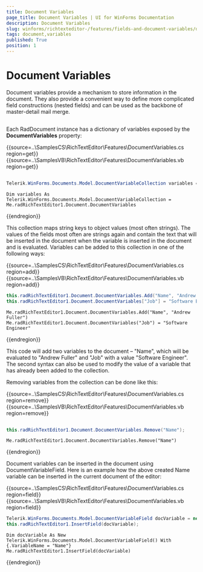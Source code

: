 ```yaml
---
title: Document Variables
page_title: Document Variables | UI for WinForms Documentation
description: Document Variables
slug: winforms/richtexteditor-/features/fields-and-document-variables/document-variables
tags: document,variables
published: True
position: 1
---
```


# Document Variables



Document variables provide a mechanism to store information in the document. They also provide a convenient way to define more complicated field constructions (nested fields) and can be used as the backbone of master-detail mail merge.
      

## 

Each RadDocument instance has a dictionary of variables exposed by the __DocumentVariables__ property:

{{source=..\SamplesCS\RichTextEditor\Features\DocumentVariables.cs region=get}} 
{{source=..\SamplesVB\RichTextEditor\Features\DocumentVariables.vb region=get}} 

````C#
            
Telerik.WinForms.Documents.Model.DocumentVariableCollection variables = this.radRichTextEditor1.Document.DocumentVariables;

````
````VB.NET
Dim variables As Telerik.WinForms.Documents.Model.DocumentVariableCollection = Me.radRichTextEditor1.Document.DocumentVariables

````

{{endregion}} 


This collection maps string keys to object values (most often strings). The values of the fields most often are strings again and contain the text that will be inserted in the document when the variable is inserted in the document and is evaluated. Variables can be added to this collection in one of the following ways:


{{source=..\SamplesCS\RichTextEditor\Features\DocumentVariables.cs region=add}} 
{{source=..\SamplesVB\RichTextEditor\Features\DocumentVariables.vb region=add}} 

````C#
this.radRichTextEditor1.Document.DocumentVariables.Add("Name", "Andrew Fuller");
this.radRichTextEditor1.Document.DocumentVariables["Job"] = "Software Engineer";

````
````VB.NET
Me.radRichTextEditor1.Document.DocumentVariables.Add("Name", "Andrew Fuller")
Me.radRichTextEditor1.Document.DocumentVariables("Job") = "Software Engineer"

````

{{endregion}} 




This code will add two variables to the document – "Name", which will be evaluated to "Andrew Fuller" and "Job" with a value  "Software Engineer". The second syntax can also be used to modify the value of a variable that has already been added to the collection.
        

Removing variables from the collection can be done like this:


{{source=..\SamplesCS\RichTextEditor\Features\DocumentVariables.cs region=remove}} 
{{source=..\SamplesVB\RichTextEditor\Features\DocumentVariables.vb region=remove}} 

````C#
            
this.radRichTextEditor1.Document.DocumentVariables.Remove("Name");

````
````VB.NET
Me.radRichTextEditor1.Document.DocumentVariables.Remove("Name")

````

{{endregion}} 


Document variables can be inserted in the document using DocumentVariableField. Here is an example how the above created Name variable can be inserted in the current document of the editor:


{{source=..\SamplesCS\RichTextEditor\Features\DocumentVariables.cs region=field}} 
{{source=..\SamplesVB\RichTextEditor\Features\DocumentVariables.vb region=field}} 

````C#
Telerik.WinForms.Documents.Model.DocumentVariableField docVariable = new Telerik.WinForms.Documents.Model.DocumentVariableField() { VariableName = "Name" };
this.radRichTextEditor1.InsertField(docVariable);

````
````VB.NET
Dim docVariable As New Telerik.WinForms.Documents.Model.DocumentVariableField() With {.VariableName = "Name"}
Me.radRichTextEditor1.InsertField(docVariable)

````

{{endregion}} 



